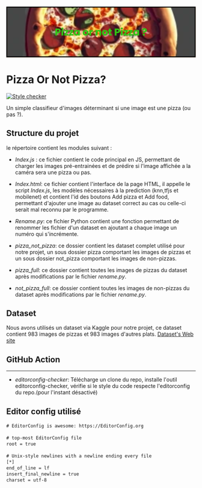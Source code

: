 <p align="center"><img src="bannerpizza.png"></p>

Pizza Or Not Pizza?  
===================
[![Style checker](https://github.com/Hugosh71/Pizza-or-not-Pizza-/actions/workflows/editorconfig-checker.yml/badge.svg)](https://github.com/Hugosh71/Pizza-or-not-Pizza-/actions/workflows/editorconfig-checker.yml)

Un simple classifieur d'images déterminant si une image est une pizza (ou pas ?).

Structure du projet
---------
le répertoire contient les modules suivant :

- *Index.js* : ce fichier contient le code principal en JS, permettant de charger les images pré-entrainées et de prédire si l'image affichée a la caméra sera une pizza ou pas.

- *Index.html*: ce fichier contient l'interface de la page HTML, il appelle le script *Index.js*, les modèles nécessaires à la prediction (knn,tfjs et mobilenet) et contient l'id des boutons Add pizza et Add food, permettant d'ajouter une image au dataset correct au cas ou celle-ci serait mal reconnu par le programme.

- *Rename.py*: ce fichier Python contient une fonction permettant de renommer les fichier d'un dataset en ajoutant a chaque image un numéro qui s'incrémente.

- *pizza_not_pizza*: ce dossier contient les dataset complet utilisé pour notre projet, un sous dossier pizza comportant les images de pizzas et un sous dossier not_pizza comportant les images de non-pizzas.

- *pizza_full*: ce dossier contient toutes les images de pizzas du dataset après modifications par le fichier *rename.py*.

- *not_pizza_full*: ce dossier contient toutes les images de non-pizzas du dataset après modifications par le fichier *rename.py*.

Dataset  
--------
Nous avons utilisés un dataset via Kaggle pour notre projet, ce dataset contient 983 images de pizzas et 983 images d'autres plats.
[Dataset's Web site](https://www.kaggle.com/datasets/carlosrunner/pizza-not-pizza)  


## GitHub Action 
--------
- *editorconfig-checker*: Télécharge un clone du repo, installe l'outil editorconfig-checker, vérifie si le style du code respecte l'editorconfig du repo.(pour l'instant désactivé)


## Editor config utilisé
```
# EditorConfig is awesome: https://EditorConfig.org

# top-most EditorConfig file
root = true

# Unix-style newlines with a newline ending every file
[*]
end_of_line = lf
insert_final_newline = true
charset = utf-8
```

